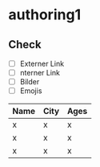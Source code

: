 # authoring1

## Check

-[ ] Externer Link
-[ ] nterner Link
-[ ] Bilder
-[ ] Emojis

| Name     | City     | Ages     |
| -------- | -------- | -------- |
| x    | x | x      |
| x   | x   | x      |
| x    | x | x     |
